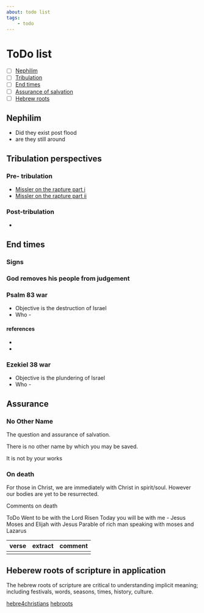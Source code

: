 ```yaml
---
about: todo list
tags:
    - todo
---
```


# ToDo list

- [ ] [Nephilim](#nephilim)
- [ ] [Tribulation](#tribulation-perspectives)
- [ ] [End times](#end-times)
- [ ] [Assurance of salvation](#assurance)
- [ ] [Hebrew roots](#heberew-roots-of-scripture-in-application)

## Nephilim

- Did they exist post flood
- are they still around


## Tribulation perspectives

### Pre- tribulation

* [Missler on the rapture part i](https://www.youtube.com/watch?v=-lVcN9vsCbQ)
* [Missler on the rapture part ii](https://www.youtube.com/watch?v=wdufyUUfRmk)

### Post-tribulation

* [](https://faithconnector.s3.amazonaws.com/teachingfaith/files/The_Last_Days_Vol_2_Updated/the_last_days_vol_2_updated_6-22-23_(1).pdf)


## End times


### Signs

### God removes his people from judgement

### Psalm 83 war

* Objective is the destruction of Israel
* Who - 

#### references

* [](https://faithconnector.s3.amazonaws.com/teachingfaith/files/The_Last_Days_Volume_11/not_the_gog-magog_war.pdf)
* [](https://faithconnector.s3.amazonaws.com/teachingfaith/files/The_Last_Days_Volume_11/tents_of_edom.pdf)


### Ezekiel 38 war

* Objective is the plundering of Israel
* Who - 

## Assurance

### No Other Name

The question and assurance of salvation.

There is no other name by which you may be saved.

It is not by your works

### On death

For those in Christ, we are immediately with Christ in spirit/soul. However our bodies are yet to be resurrected.

Comments on death

ToDo
Went to be with the Lord
Risen
Today you will be with me - Jesus
Moses and Elijah with Jesus
Parable of rich man speaking with moses and Lazarus

|verse|extract|comment|
|---|---|---|
||||

## Heberew roots of scripture in application

The hebrew roots of scripture are critical to understanding implicit meaning; including festivals, words, seasons, times, history, culture.


[hebre4christians](https://www.hebrew4christians.com/index.html#loaded)
[hebroots](https://hebroots.org/)


